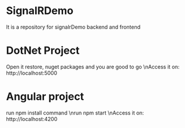 # SignalRDemo
It is a repository for signalrDemo backend and frontend

# DotNet Project
Open it restore, nuget packages and you are good to go
\nAccess it on: http://localhost:5000

# Angular project
run npm install command
\nrun npm start
\nAccess it on: http://localhost:4200
